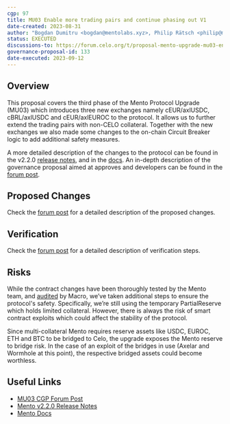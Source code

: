 ```yaml
---
cgp: 97
title: MU03 Enable more trading pairs and continue phasing out V1
date-created: 2023-08-31
author: "Bogdan Dumitru <bogdan@mentolabs.xyz>, Philip Rätsch <philip@mentolabs.xyz>"
status: EXECUTED
discussions-to: https://forum.celo.org/t/proposal-mento-upgrade-mu03-enable-more-trading-pairs-and-continue-phasing-out-v1/6462
governance-proposal-id: 133
date-executed: 2023-09-12
---
```


## Overview

This proposal covers the third phase of the Mento Protocol Upgrade (MU03) which introduces three new exchanges namely cEUR/axlUSDC, cBRL/axlUSDC and cEUR/axlEUROC to the protocol. It allows us to further extend the trading pairs with non-CELO collateral. Together with the new exchanges we also made some changes to the on-chain Circuit Breaker logic to add additional safety measures.

A more detailed description of the changes to the protocol can be found in the v2.2.0 [release notes](https://github.com/mento-protocol/mento-core/releases/tag/v2.2.0), and in the [docs](https://docs.mento.org). An in-depth description of the governance proposal aimed at approves and developers can be found in the [forum post](https://forum.celo.org/t/proposal-mento-upgrade-mu03-enable-more-trading-pairs-and-continue-phasing-out-v1/6462).

## Proposed Changes

Check the [forum post](https://forum.celo.org/t/proposal-mento-upgrade-mu03-enable-more-trading-pairs-and-continue-phasing-out-v1/6462) for a detailed description of the proposed changes.

## Verification

Check the [forum post](https://forum.celo.org/t/proposal-mento-upgrade-mu03-enable-more-trading-pairs-and-continue-phasing-out-v1/6462) for a detailed description of verification steps.

## Risks

While the contract changes have been thoroughly tested by the Mento team, and [audited](https://0xmacro.com/library/audits/mento-1) by Macro, we’ve taken additional steps to ensure the protocol's safety. Specifically, we’re still using the temporary PartialReserve which holds limited collateral. However, there is always the risk of smart contract exploits which could affect the stability of the protocol.

Since multi-collateral Mento requires reserve assets like USDC, EUROC, ETH and BTC to be bridged to Celo, the upgrade exposes the Mento reserve to bridge risk. In the case of an exploit of the bridges in use (Axelar and Wormhole at this point), the respective bridged assets could become worthless.

## Useful Links

- [MU03 CGP Forum Post](https://forum.celo.org/t/proposal-mento-upgrade-mu03-enable-more-trading-pairs-and-continue-phasing-out-v1/6462)
- [Mento v2.2.0 Release Notes](https://github.com/mento-protocol/mento-core/releases/tag/v2.2.0)
- [Mento Docs](https://docs.mento.org)
